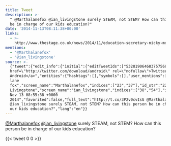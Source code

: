 ```yaml
---
title: Tweet
description: >-
  " @Marthalanefox @ian_livingstone surely STEAM, not STEM? How can this person
  be in charge of our kids education?"
date: '2014-11-13T08:11:38+00:00'
links:
  - >-
    http://www.thestage.co.uk/news/2014/11/education-secretary-nicky-morgan-arts-subjects-limit-career-choices/
mentions:
  - '@Marthalanefox'
  - '@ian_livingstone'
source: >-
  {"tweet":{"edit_info":{"initial":{"editTweetIds":["532819064683757568"],"editableUntil":"2014-11-13T09:55:38.977Z","editsRemaining":"5","isEditEligible":true}},"retweeted":false,"source":"<a
  href=\"http://twitter.com/download/android\" rel=\"nofollow\">Twitter for
  Android</a>","entities":{"hashtags":[],"symbols":[],"user_mentions":[{"name":"martha
  lane
  fox","screen_name":"Marthalanefox","indices":["23","37"],"id_str":"22239898","id":"22239898"},{"name":"Ian
  Livingstone","screen_name":"ian_livingstone","indices":["38","54"],"id_str":"114554280","id":"114554280"}],"urls":[{"url":"http://t.co/3P2v0cvIsG","expanded_url":"http://www.thestage.co.uk/news/2014/11/education-secretary-nicky-morgan-arts-subjects-limit-career-choices/","display_url":"thestage.co.uk/news/2014/11/e…","indices":["0","22"]}]},"display_text_range":["0","134"],"favorite_count":"0","id_str":"532819064683757568","truncated":false,"retweet_count":"0","id":"532819064683757568","possibly_sensitive":false,"created_at":"Thu
  Nov 13 08:55:38 +0000
  2014","favorited":false,"full_text":"http://t.co/3P2v0cvIsG @Marthalanefox
  @ian_livingstone surely STEAM, not STEM? How can this person be in charge of
  our kids education?","lang":"en"}}
---
```

 [@Marthalanefox](https://twitter.com/@Marthalanefox) [@ian_livingstone](https://twitter.com/@ian_livingstone) surely STEAM, not STEM? How can this person be in charge of our kids education?
    
{{< tweet 0 0 >}}
    
